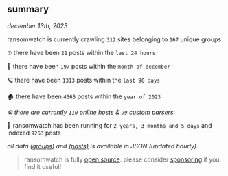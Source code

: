 
## summary
_december 13th, 2023_

ransomwatch is currently crawling `312` sites belonging to `167` unique groups

⏲ there have been `21` posts within the `last 24 hours`

🦈 there have been `197` posts within the `month of december`

🪐 there have been `1313` posts within the `last 90 days`

🏚 there have been `4565` posts within the `year of 2023`

_⚙️ there are currently `110` online hosts & `99` custom parsers._

🦕 ransomwatch has been running for `2 years, 3 months and 5 days` and indexed `9253` posts

_all data  [(groups)](http://ransomwhat.telemetry.ltd/groups) and [(posts)](http://ransomwhat.telemetry.ltd/posts) is available in JSON (updated hourly)_

> ransomwatch is fully [open source](https://github.com/joshhighet/ransomwatch#ransomwatch--). please consider [sponsoring](https://github.com/sponsors/joshhighet) if you find it useful!
